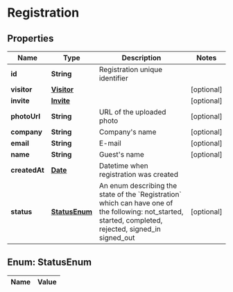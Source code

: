 

# Registration

## Properties

Name | Type | Description | Notes
------------ | ------------- | ------------- | -------------
**id** | **String** | Registration unique identifier | 
**visitor** | [**Visitor**](Visitor.md) |  |  [optional]
**invite** | [**Invite**](Invite.md) |  |  [optional]
**photoUrl** | **String** | URL of the uploaded photo |  [optional]
**company** | **String** | Company&#39;s name |  [optional]
**email** | **String** | E-mail |  [optional]
**name** | **String** | Guest&#39;s name |  [optional]
**createdAt** | [**Date**](Date.md) | Datetime when registration was created | 
**status** | [**StatusEnum**](#StatusEnum) | An enum describing the state of the &#x60;Registration&#x60; which can have one of the following: not_started, started, completed, rejected, signed_in signed_out |  [optional]


## Enum: StatusEnum

Name | Value
---- | -----




